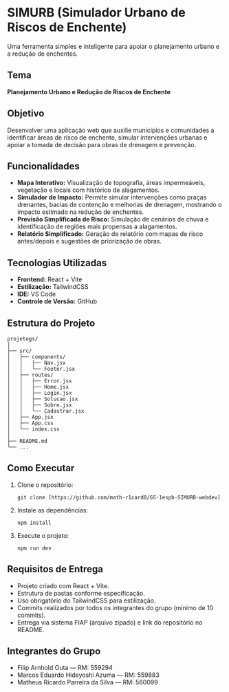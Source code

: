 # SIMURB (Simulador Urbano de Riscos de Enchente)

Uma ferramenta simples e inteligente para apoiar o planejamento urbano e a redução de enchentes.

## Tema

**Planejamento Urbano e Redução de Riscos de Enchente**

## Objetivo

Desenvolver uma aplicação web que auxilie municípios e comunidades a identificar áreas de risco de enchente, simular intervenções urbanas e apoiar a tomada de decisão para obras de drenagem e prevenção.

## Funcionalidades

- **Mapa Interativo:** Visualização de topografia, áreas impermeáveis, vegetação e locais com histórico de alagamentos.
- **Simulador de Impacto:** Permite simular intervenções como praças drenantes, bacias de contenção e melhorias de drenagem, mostrando o impacto estimado na redução de enchentes.
- **Previsão Simplificada de Risco:** Simulação de cenários de chuva e identificação de regiões mais propensas a alagamentos.
- **Relatório Simplificado:** Geração de relatório com mapas de risco antes/depois e sugestões de priorização de obras.

## Tecnologias Utilizadas

- **Frontend:** React + Vite
- **Estilização:** TailwindCSS
- **IDE:** VS Code
- **Controle de Versão:** GitHub

## Estrutura do Projeto

```
projetogs/
│
├── src/
│   ├── components/
│   │   ├── Nav.jsx
│   │   └── Footer.jsx
│   ├── routes/
│   │   ├── Error.jsx
│   │   ├── Home.jsx
│   │   ├── Login.jsx
│   │   ├── Solucao.jsx
│   │   ├── Sobre.jsx
│   │   └── Cadastrar.jsx
│   ├── App.jsx
│   ├── App.css
│   └── index.css
│
├── README.md
└── ...
```

## Como Executar

1. Clone o repositório:
   ```
   git clone [https://github.com/math-r1card0/GS-1espb-SIMURB-webdev]
   ```
2. Instale as dependências:
   ```
   npm install
   ```
3. Execute o projeto:
   ```
   npm run dev
   ```

## Requisitos de Entrega

- Projeto criado com React + Vite.
- Estrutura de pastas conforme especificação.
- Uso obrigatório do TailwindCSS para estilização.
- Commits realizados por todos os integrantes do grupo (mínimo de 10 commits).
- Entrega via sistema FIAP (arquivo zipado) e link do repositório no README.

## Integrantes do Grupo

- Filip Arnhold Outa — RM: 559294
- Marcos Eduardo Hideyoshi Azuma — RM: 559883
- Matheus Ricardo Parreira da Silva — RM: 560099
